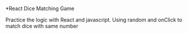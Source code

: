 *React Dice Matching Game  

Practice the logic with React and javascript. Using random and onClick to match dice with same number

